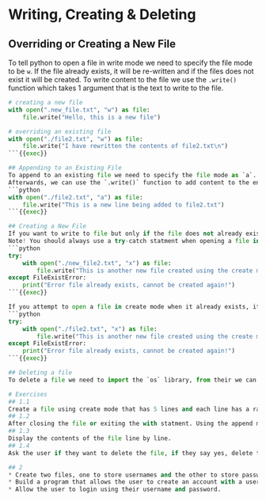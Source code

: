 # Writing, Creating & Deleting

## Overriding or Creating a New File
To tell python to open a file in write mode we need to specify the file mode to be `w`.
If the file already exists, it will be re-written and if the files does not exist it will be created.
To write content to the file we use the `.write()` function which takes 1 argument that is the text to write to the file.
```python
# creating a new file
with open(".new_file.txt", "w") as file:
    file.write("Hello, this is a new file")

# overriding an existing file
with open("./file2.txt", "w") as file:
    file.write("I have rewritten the contents of file2.txt\n")
```{{exec}}

## Appending to an Existing File
To append to an existing file we need to specify the file mode as `a`.
Afterwards, we can use the `.write()` function to add content to the end of the file.
```python
with open("./file2.txt", "a") as file:
    file.write("This is a new line being added to file2.txt")
```{{exec}}

## Creating a New File
If you want to write to file but only if the file does not already exist you can use the create mode; to do this we set the file mode to `x`.
Note! You should always use a try-catch statment when opening a file in create mode.
```python
try:
    with open("./new_file2.txt", "x") as file:
        file.write("This is another new file created using the create mode")
except FileExistError:
    print("Error file already exists, cannot be created again!")
```{{exec}}

If you attempt to open a file in create mode when it already exists, it will give an error message.
```python
try:
    with open("./file2.txt", "x") as file:
        file.write("This is another new file created using the create mode")
except FileExistError:
    print("Error file already exists, cannot be created again!")
```{{exec}}

## Deleting a file
To delete a file we need to import the `os` library, from their we can use the `.remove()` function to remove a file located at a specified path.

# Exercises
## 1.1
Create a file using create mode that has 5 lines and each line has a random word.
## 1.2
After closing the file or exiting the with statment. Using the append mode, ask the user for 3 random words 1 by 1 and append them to the file.
## 1.3
Display the contents of the file line by line.
## 1.4
Ask the user if they want to delete the file, if they say yes, delete the file.

## 2
* Create two files, one to store usernames and the other to store passwords.
* Build a program that allows the user to create an account with a username and password. Make sure thee username does not already exist.
* Allow the user to login using their username and password.